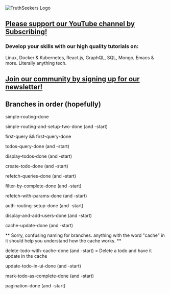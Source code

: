 ![TruthSeekers Logo](https://truthseekers.io/wp-content/uploads/2021/05/ts-logo-dark-horizontal549x181.jpg)

## [Please support our YouTube channel by Subscribing!](https://www.youtube.com/channel/UCa0s8d-23qP7RmIMZ54x7Ug)

### Develop your skills with our high quality tutorials on:

Linux, Docker & Kubernetes, React.js, GraphQL, SQL, Mongo, Emacs & more. Literally anything tech.

## [Join our community by signing up for our newsletter!](https://truthseekers.io/latest-tutorials-signup/)

## Branches in order (hopefully)

simple-routing-done

simple-routing-and-setup-two-done (and -start)

first-query && first-query-done

todos-query-done (and -start)

display-todos-done (and -start)

create-todo-done (and -start)

refetch-queries-done (and -start)

filter-by-complete-done (and -start)

refetch-with-params-done (and -start)

auth-routing-setup-done (and -start)

display-and-add-users-done (and -start)

cache-update-done (and -start)

** Sorry, confusing naming for branches. anything with the word "cache" in it should help you understand how the cache works. **

delete-todo-with-cache-done (and -start) = Delete a todo and have it update in the cache

update-todo-in-ui-done (and -start)

mark-todo-as-complete-done (and -start)

pagination-done (and -start)
